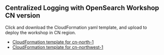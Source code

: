 ## Centralized Logging with OpenSearch Workshop CN version

Click and download the CloudFormation yaml template, and upload to deploy the workshop in CN region.

- [CloudFormation template for cn-north-1](https://github.com/YikaiHu/aws-is-how/raw/main/tools/clo-workshop-cn/CLWorkshopEC2AndEKS-cn-north-1.template)
- [CloudFormation template for cn-northwest-1](https://github.com/YikaiHu/aws-is-how/raw/main/tools/clo-workshop-cn/CLWorkshopEC2AndEKS-cn-northwest-1.template)